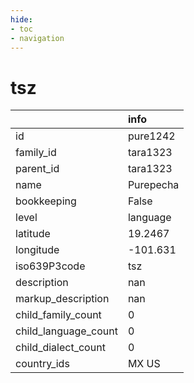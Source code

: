 ```yaml
---
hide:
- toc
- navigation
---
```

# tsz
|                      | info      |
|:---------------------|:----------|
| id                   | pure1242  |
| family_id            | tara1323  |
| parent_id            | tara1323  |
| name                 | Purepecha |
| bookkeeping          | False     |
| level                | language  |
| latitude             | 19.2467   |
| longitude            | -101.631  |
| iso639P3code         | tsz       |
| description          | nan       |
| markup_description   | nan       |
| child_family_count   | 0         |
| child_language_count | 0         |
| child_dialect_count  | 0         |
| country_ids          | MX US     |